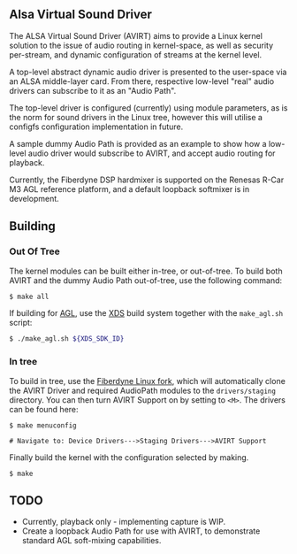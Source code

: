 ## Alsa Virtual Sound Driver

The ALSA Virtual Sound Driver (AVIRT) aims to provide a Linux kernel solution to the issue of audio routing in kernel-space, as well as security per-stream, and dynamic configuration of streams at the kernel level.

A top-level abstract dynamic audio driver is presented to the user-space via an ALSA middle-layer card. From there, respective low-level "real" audio drivers can subscribe to it as an "Audio Path".

The top-level driver is configured (currently) using module parameters, as is the norm for sound drivers in the Linux tree, however this will utilise a configfs configuration implementation in future.

A sample dummy Audio Path is provided as an example to show how a low-level audio driver would subscribe to AVIRT, and accept audio routing for playback.

Currently, the Fiberdyne DSP hardmixer is supported on the Renesas R-Car M3 AGL
reference platform, and a default loopback softmixer is in development.

## Building

### Out Of Tree

The kernel modules can be built either in-tree, or out-of-tree.
To build both AVIRT and the dummy Audio Path out-of-tree, use the following command:

```sh
$ make all
```

If building for [AGL](http://docs.automotivelinux.org/), use the [XDS](http://docs.automotivelinux.org/docs/devguides/en/dev/reference/xds/part-1/0_Abstract.html) build system together with the `make_agl.sh` script:

```sh
$ ./make_agl.sh ${XDS_SDK_ID}
```

### In tree

To build in tree, use the [Fiberdyne Linux fork](https://github.com/fiberdyne/linux), which will automatically clone the AVIRT Driver and required AudioPath modules to the `drivers/staging` directory. You can then turn AVIRT Support on by setting to `<M>`. The drivers can be found here:

```
$ make menuconfig

# Navigate to: Device Drivers--->Staging Drivers--->AVIRT Support
```

Finally build the kernel with the configuration selected by making.

```
$ make
```

## TODO

- Currently, playback only - implementing capture is WIP.
- Create a loopback Audio Path for use with AVIRT, to demonstrate standard AGL soft-mixing capabilities.
